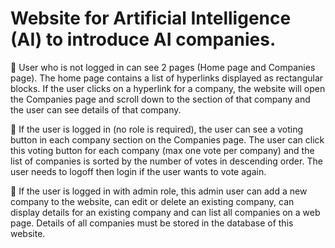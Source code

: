 # Website for Artificial Intelligence (AI) to introduce AI companies.

 User who is not logged in can see 2 pages (Home page and Companies page). The home
page contains a list of hyperlinks displayed as rectangular blocks. If the user clicks on a
hyperlink for a company, the website will open the Companies page and scroll down to the
section of that company and the user can see details of that company.

 If the user is logged in (no role is required), the user can see a voting button in each
company section on the Companies page. The user can click this voting button for each
company (max one vote per company) and the list of companies is sorted by the number of
votes in descending order. The user needs to logoff then login if the user wants to vote
again.

 If the user is logged in with admin role, this admin user can add a new company to the
website, can edit or delete an existing company, can display details for an existing company
and can list all companies on a web page. Details of all companies must be stored in the
database of this website.
